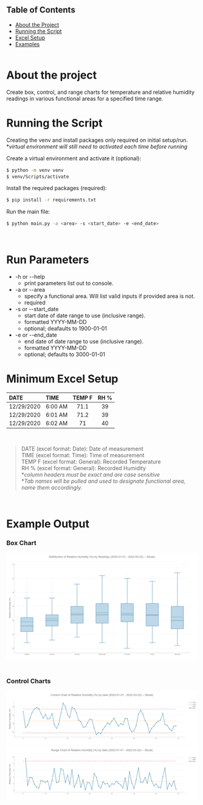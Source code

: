 
## Table of Contents

- [About the Project](#about-the-project)
- [Running the Script](#running-the-script)
- [Excel Setup](#minimum-excel-setup)
- [Examples](#example-output)
</br></br>

# About the project
Create box, control, and range charts for temperature and relative humidity readings in various functional areas for a specified time range.
</br>

# Running the Script

Creating the venv and install packages only required on initial setup/run.  
**virtual environment will still need to activated each time before running*

Create a virtual environment and activate it (optional):
```sh
$ python -m venv venv
$ venv/Scripts/activate
```
Install the required packages (required):
```sh
$ pip install -r requirements.txt
```
Run the main file:
```sh
$ python main.py -a <area> -s <start_date> -e <end_date>
```
</br>

# Run Parameters

* -h or --help
    * print parameters list out to console.
* -a or --area
    * specify a functional area. Will list valid inputs if provided area is not.
    * required
* -s or --start_date
    * start date of date range to use (inclusive range).
    * formatted YYYY-MM-DD
    * optional; deafaults to 1900-01-01
* -e or --end_date
    * end date of date range to use (inclusive range).
    * formatted YYYY-MM-DD
    * optional; defaults to 3000-01-01

# Minimum Excel Setup

| DATE       | TIME    | TEMP F | RH % |
| :--        | :--     |  :--:  | :--: |
| 12/29/2020 | 6:00 AM |  71.1  |  39  |
| 12/29/2020 | 6:01 AM |  71.2  |  39  |
| 12/29/2020 | 6:02 AM |   71   |  40  |

</br>

>DATE (excel format: Date): Date of measurement  
>TIME (excel format: Time): Time of measurement  
>TEMP F (excel format: General): Recorded Temperature  
>RH % (excel format: General): Recorded Humidity  
> **column headers must be exact and are case sensitive*  
> **Tab names will be pulled and used to designate functional area, name them accordingly.*

</br>

# Example Output

### Box Chart
<img src="examples/StockL_RH_Day_2022-01-01_2022-03-22-BoxChart.png">
</br></br>

### Control Charts
<img src="examples/StockL_RH_DATE_2022-01-01_2022-03-22-ControlChart.png">
<img src="examples/StockL_RH_DATE_2022-01-01_2022-03-22-RangeChart.png">
